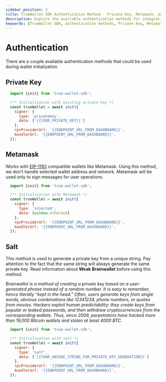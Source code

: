```yaml
---
sidebar_position: 2
title: TrueWallet SDK Authentication Method - Private Key, Metamask, and Salt
description: Explore the available authentication methods for integrating TrueWallet SDK into your applications. Learn about Private Key usage, Metamask integration, and generating private keys from unique strings (Salt) while considering security implications.
keywords: [TrueWallet SDK, authentication methods, Private Key, Metamask, Salt, EIP-1193, Brainwallet, security implications]
---
```

# Authentication
There are a couple available authentication methods that could be used during wallet initialization.

## Private Key
```javascript
  import {init} from 'true-wallet-sdk';

  /** Initialisation with existing private key */
  const trueWallet = await init({
    signer: {
      type: 'privateKey',
      data: ['{{YOUR_PRIVATE_KEY}}']
    },
    rpcProviderUrl: '{{ENDPOINT_URL_FROM_DASHBOARD}}',
    bundlerUrl: '{{ENDPOINT_URL_FROM_DASHBOARD}}',
  });
```

## Metamask
Works with [EIP-1193](https://eips.ethereum.org/EIPS/eip-1193) compatible wallets like Metamask. Using this method, we don't handle selected wallet address and network. Metamask will be used only to sign messages for user operations. 
```javascript
  import {init} from 'true-wallet-sdk';

  /** Initialisation with Metamask */
  const trueWallet = await init({
    signer: {
      type: 'injected',
      data: [window.ethereum]
    },
    rpcProviderUrl: '{{ENDPOINT_URL_FROM_DASHBOARD}}',
    bundlerUrl: '{{ENDPOINT_URL_FROM_DASHBOARD}}',
  });
```

## Salt
This method is used to generate a private key from a unique string. Pay attention to the fact that the same string will always generate the same private key.
Read information about **Weak Brainwallet** before using this method.

*Brainwallet is a method of creating a private key based on a user-generated phrase instead of a random number. It is easy to remember, hence literally “kept in the head.”
Often, users generate keys from single words, obvious combinations like 12341234, phone numbers, or quotes from movies. Hackers exploit human predictability: they create keys from popular or leaked passwords, and then withdraw cryptocurrencies from the corresponding wallets. Thus, since 2009, perpetrators have hacked more than 19,000 Bitcoin wallets and stolen at least 4000 BTC.*
```javascript
  import {init} from 'true-wallet-sdk';

  /** Initialisation with salt */
  const trueWallet = await init({
    signer: {
      type: 'salt',
      data: ['{{YOUR_UNIQUE_STRING_FOR_PRIVATE_KEY_GENERATION}}']
    },
    rpcProviderUrl: '{{ENDPOINT_URL_FROM_DASHBOARD}}',
    bundlerUrl: '{{ENDPOINT_URL_FROM_DASHBOARD}}',
  });
```
